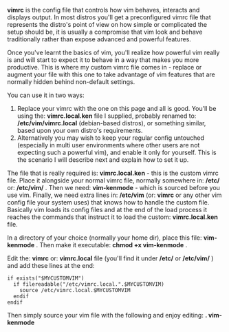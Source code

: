 **vimrc** is the config file that controls how vim behaves, interacts and displays output.
In most distros you'll get a preconfigured vimrc file that represents the distro's point of view on how simple or complicated the setup should be, it is usually a compromise that vim look and behave traditionally rather than expose advanced and powerful features.

Once you've learnt the basics of vim, you'll realize how powerful vim really is and will start to expect it to behave in a way that makes you more productive.
This is where my custom vimrc file comes in - replace or augment your file with this one to take advantage of vim features that are normally hidden behind non-default settings.

You can use it in two ways:
1. Replace your vimrc with the one on this page and all is good. You'll be using the:  **vimrc.local.ken**  file I supplied, probably renamed to:  **/etc/vim/vimrc.local**  (debian-based distros), or something similar, based upon your own distro's requirements.
2. Alternatively you may wish to keep your regular config untouched (especially in multi user environments where other users are not expecting such a powerful vim), and enable it only for yourself. This is the scenario I will describe next and explain how to set it up.


The file that is really required is:   **vimrc.local.ken**   - this is the custom vimrc file. Place it alongside your normal vimrc file, normally somewhere in:  **/etc/**  or:  **/etc/vim/** .
Then we need: **vim-kenmode**   -  which is sourced before you use vim.
Finally, we need extra lines in:  **/etc/vim**  (or:  **vimrc**  or any other vim config file your system uses) that knows how to handle the custom file.
Basically vim loads its config files and at the end of the load process it reaches the commands that instruct it to load the custom:   **vimrc.local.ken**   file.


In a directory of your choice (normally your home dir), place this file:  **vim-kenmode**   .
Then make it executable:  **chmod +x vim-kenmode**  .


Edit the:  **vimrc**  or: **vimrc.local**  file  (you'll find it under **/etc/**  or  **/etc/vim/** ) and add these lines at the end:


```
if exists("$MYCUSTOMVIM")
  if filereadable("/etc/vimrc.local.".$MYCUSTOMVIM)
    source /etc/vimrc.local.$MYCUSTOMVIM
  endif
endif
```


Then simply source your vim file with the following and enjoy editing:
**. vim-kenmode**



